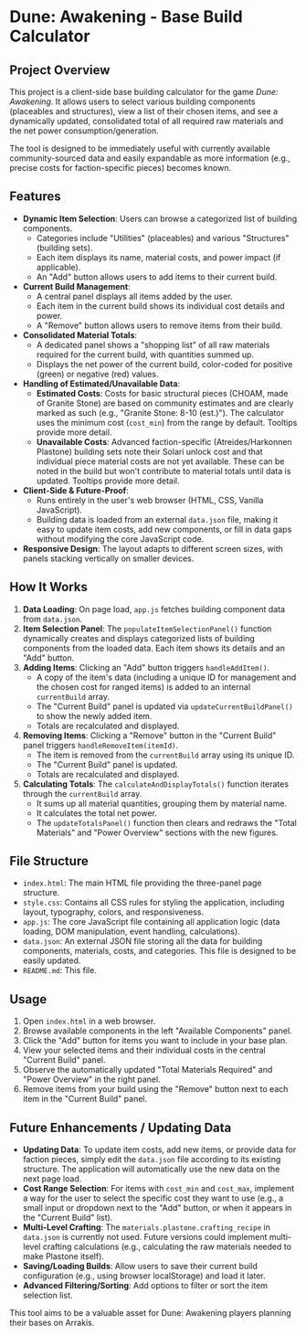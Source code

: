 # Dune: Awakening - Base Build Calculator

## Project Overview

This project is a client-side base building calculator for the game *Dune: Awakening*. It allows users to select various building components (placeables and structures), view a list of their chosen items, and see a dynamically updated, consolidated total of all required raw materials and the net power consumption/generation.

The tool is designed to be immediately useful with currently available community-sourced data and easily expandable as more information (e.g., precise costs for faction-specific pieces) becomes known.

## Features

*   **Dynamic Item Selection**: Users can browse a categorized list of building components.
    *   Categories include "Utilities" (placeables) and various "Structures" (building sets).
    *   Each item displays its name, material costs, and power impact (if applicable).
    *   An "Add" button allows users to add items to their current build.
*   **Current Build Management**:
    *   A central panel displays all items added by the user.
    *   Each item in the current build shows its individual cost details and power.
    *   A "Remove" button allows users to remove items from their build.
*   **Consolidated Material Totals**:
    *   A dedicated panel shows a "shopping list" of all raw materials required for the current build, with quantities summed up.
    *   Displays the net power of the current build, color-coded for positive (green) or negative (red) values.
*   **Handling of Estimated/Unavailable Data**:
    *   **Estimated Costs**: Costs for basic structural pieces (CHOAM, made of Granite Stone) are based on community estimates and are clearly marked as such (e.g., "Granite Stone: 8-10 (est.)"). The calculator uses the minimum cost (`cost_min`) from the range by default. Tooltips provide more detail.
    *   **Unavailable Costs**: Advanced faction-specific (Atreides/Harkonnen Plastone) building sets note their Solari unlock cost and that individual piece material costs are not yet available. These can be noted in the build but won't contribute to material totals until data is updated. Tooltips provide more detail.
*   **Client-Side & Future-Proof**:
    *   Runs entirely in the user's web browser (HTML, CSS, Vanilla JavaScript).
    *   Building data is loaded from an external `data.json` file, making it easy to update item costs, add new components, or fill in data gaps without modifying the core JavaScript code.
*   **Responsive Design**: The layout adapts to different screen sizes, with panels stacking vertically on smaller devices.

## How It Works

1.  **Data Loading**: On page load, `app.js` fetches building component data from `data.json`.
2.  **Item Selection Panel**: The `populateItemSelectionPanel()` function dynamically creates and displays categorized lists of building components from the loaded data. Each item shows its details and an "Add" button.
3.  **Adding Items**: Clicking an "Add" button triggers `handleAddItem()`.
    *   A copy of the item's data (including a unique ID for management and the chosen cost for ranged items) is added to an internal `currentBuild` array.
    *   The "Current Build" panel is updated via `updateCurrentBuildPanel()` to show the newly added item.
    *   Totals are recalculated and displayed.
4.  **Removing Items**: Clicking a "Remove" button in the "Current Build" panel triggers `handleRemoveItem(itemId)`.
    *   The item is removed from the `currentBuild` array using its unique ID.
    *   The "Current Build" panel is updated.
    *   Totals are recalculated and displayed.
5.  **Calculating Totals**: The `calculateAndDisplayTotals()` function iterates through the `currentBuild` array.
    *   It sums up all material quantities, grouping them by material name.
    *   It calculates the total net power.
    *   The `updateTotalsPanel()` function then clears and redraws the "Total Materials" and "Power Overview" sections with the new figures.

## File Structure

*   `index.html`: The main HTML file providing the three-panel page structure.
*   `style.css`: Contains all CSS rules for styling the application, including layout, typography, colors, and responsiveness.
*   `app.js`: The core JavaScript file containing all application logic (data loading, DOM manipulation, event handling, calculations).
*   `data.json`: An external JSON file storing all the data for building components, materials, costs, and categories. This file is designed to be easily updated.
*   `README.md`: This file.

## Usage

1.  Open `index.html` in a web browser.
2.  Browse available components in the left "Available Components" panel.
3.  Click the "Add" button for items you want to include in your base plan.
4.  View your selected items and their individual costs in the central "Current Build" panel.
5.  Observe the automatically updated "Total Materials Required" and "Power Overview" in the right panel.
6.  Remove items from your build using the "Remove" button next to each item in the "Current Build" panel.

## Future Enhancements / Updating Data

*   **Updating Data**: To update item costs, add new items, or provide data for faction pieces, simply edit the `data.json` file according to its existing structure. The application will automatically use the new data on the next page load.
*   **Cost Range Selection**: For items with `cost_min` and `cost_max`, implement a way for the user to select the specific cost they want to use (e.g., a small input or dropdown next to the "Add" button, or when it appears in the "Current Build" list).
*   **Multi-Level Crafting**: The `materials.plastone.crafting_recipe` in `data.json` is currently not used. Future versions could implement multi-level crafting calculations (e.g., calculating the raw materials needed to make Plastone itself).
*   **Saving/Loading Builds**: Allow users to save their current build configuration (e.g., using browser localStorage) and load it later.
*   **Advanced Filtering/Sorting**: Add options to filter or sort the item selection list.

This tool aims to be a valuable asset for Dune: Awakening players planning their bases on Arrakis.
